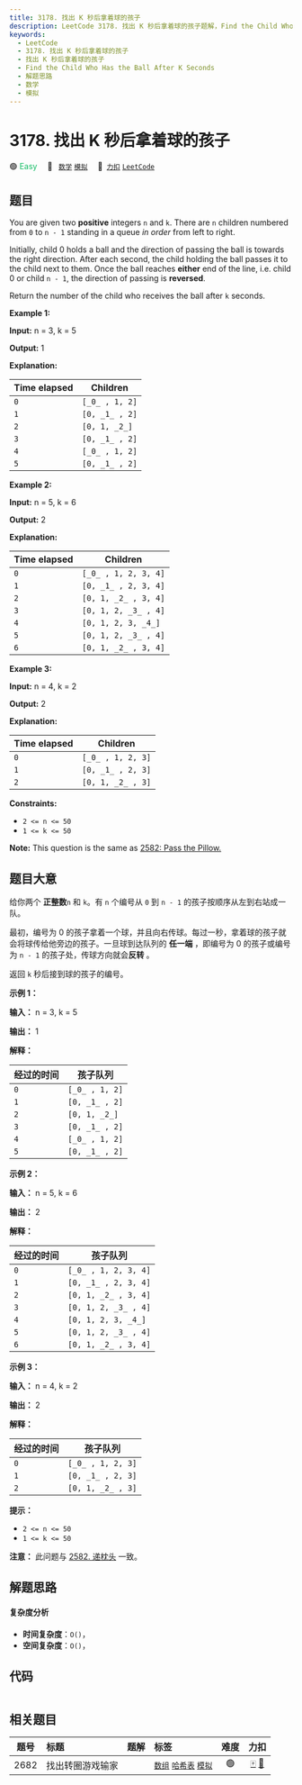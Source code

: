 ```yaml
---
title: 3178. 找出 K 秒后拿着球的孩子
description: LeetCode 3178. 找出 K 秒后拿着球的孩子题解，Find the Child Who Has the Ball After K Seconds，包含解题思路、复杂度分析以及完整的 JavaScript 代码实现。
keywords:
  - LeetCode
  - 3178. 找出 K 秒后拿着球的孩子
  - 找出 K 秒后拿着球的孩子
  - Find the Child Who Has the Ball After K Seconds
  - 解题思路
  - 数学
  - 模拟
---
```


# 3178. 找出 K 秒后拿着球的孩子

🟢 <font color=#15bd66>Easy</font>&emsp; 🔖&ensp; [`数学`](/tag/math.md) [`模拟`](/tag/simulation.md)&emsp; 🔗&ensp;[`力扣`](https://leetcode.cn/problems/find-the-child-who-has-the-ball-after-k-seconds) [`LeetCode`](https://leetcode.com/problems/find-the-child-who-has-the-ball-after-k-seconds)

## 题目

You are given two **positive** integers `n` and `k`. There are `n` children
numbered from `0` to `n - 1` standing in a queue _in order_ from left to
right.

Initially, child 0 holds a ball and the direction of passing the ball is
towards the right direction. After each second, the child holding the ball
passes it to the child next to them. Once the ball reaches **either** end of
the line, i.e. child 0 or child `n - 1`, the direction of passing is
**reversed**.

Return the number of the child who receives the ball after `k` seconds.



**Example 1:**

**Input:** n = 3, k = 5

**Output:** 1

**Explanation:**

Time elapsed | Children  
---|---  
`0` | `[_0_ , 1, 2]`  
`1` | `[0, _1_ , 2]`  
`2` | `[0, 1, _2_]`  
`3` | `[0, _1_ , 2]`  
`4` | `[_0_ , 1, 2]`  
`5` | `[0, _1_ , 2]`  
  
**Example 2:**

**Input:** n = 5, k = 6

**Output:** 2

**Explanation:**

Time elapsed | Children  
---|---  
`0` | `[_0_ , 1, 2, 3, 4]`  
`1` | `[0, _1_ , 2, 3, 4]`  
`2` | `[0, 1, _2_ , 3, 4]`  
`3` | `[0, 1, 2, _3_ , 4]`  
`4` | `[0, 1, 2, 3, _4_]`  
`5` | `[0, 1, 2, _3_ , 4]`  
`6` | `[0, 1, _2_ , 3, 4]`  
  
**Example 3:**

**Input:** n = 4, k = 2

**Output:** 2

**Explanation:**

Time elapsed | Children  
---|---  
`0` | `[_0_ , 1, 2, 3]`  
`1` | `[0, _1_ , 2, 3]`  
`2` | `[0, 1, _2_ , 3]`  
  


**Constraints:**

  * `2 <= n <= 50`
  * `1 <= k <= 50`



**Note:** This question is the same as [ 2582: Pass the
Pillow.](https://leetcode.com/problems/pass-the-pillow/description/)


## 题目大意

给你两个 **正整数**`n` 和 `k`。有 `n` 个编号从 `0` 到 `n - 1` 的孩子按顺序从左到右站成一队。

最初，编号为 0 的孩子拿着一个球，并且向右传球。每过一秒，拿着球的孩子就会将球传给他旁边的孩子。一旦球到达队列的 **任一端** ，即编号为 0
的孩子或编号为 `n - 1` 的孩子处，传球方向就会**反转** 。

返回 `k` 秒后接到球的孩子的编号。



**示例 1：**

**输入：** n = 3, k = 5

**输出：** 1

**解释：**

经过的时间 | 孩子队列  
---|---  
`0` | `[_0_ , 1, 2]`  
`1` | `[0, _1_ , 2]`  
`2` | `[0, 1, _2_]`  
`3` | `[0, _1_ , 2]`  
`4` | `[_0_ , 1, 2]`  
`5` | `[0, _1_ , 2]`  
  
**示例 2：**

**输入：** n = 5, k = 6

**输出：** 2

**解释：**

经过的时间 | 孩子队列  
---|---  
`0` | `[_0_ , 1, 2, 3, 4]`  
`1` | `[0, _1_ , 2, 3, 4]`  
`2` | `[0, 1, _2_ , 3, 4]`  
`3` | `[0, 1, 2, _3_ , 4]`  
`4` | `[0, 1, 2, 3, _4_]`  
`5` | `[0, 1, 2, _3_ , 4]`  
`6` | `[0, 1, _2_ , 3, 4]`  
  
**示例 3：**

**输入：** n = 4, k = 2

**输出：** 2

**解释：**

经过的时间 | 孩子队列  
---|---  
`0` | `[_0_ , 1, 2, 3]`  
`1` | `[0, _1_ , 2, 3]`  
`2` | `[0, 1, _2_ , 3]`  
  


**提示：**

  * `2 <= n <= 50`
  * `1 <= k <= 50`



**注意：** 此问题与 [2582\. 递枕头](https://leetcode.cn/problems/pass-the-pillow/) 一致。


## 解题思路

#### 复杂度分析

- **时间复杂度**：`O()`，
- **空间复杂度**：`O()`，

## 代码

```javascript

```

## 相关题目

<!-- prettier-ignore -->
| 题号 | 标题 | 题解 | 标签 | 难度 | 力扣 |
| :------: | :------ | :------: | :------ | :------: | :------: |
| 2682 | 找出转圈游戏输家 |  |  [`数组`](/tag/array.md) [`哈希表`](/tag/hash-table.md) [`模拟`](/tag/simulation.md) | 🟢 | [🀄️](https://leetcode.cn/problems/find-the-losers-of-the-circular-game) [🔗](https://leetcode.com/problems/find-the-losers-of-the-circular-game) |